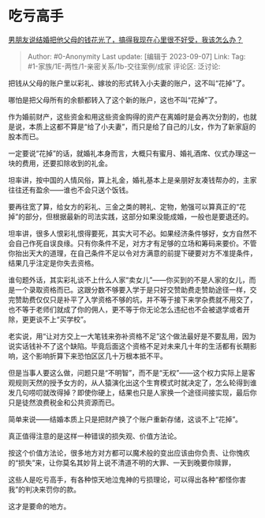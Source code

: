 # 吃亏高手
[男朋友说结婚把他父母的钱花光了，搞得我现在心里很不好受，我该怎么办？](https://www.zhihu.com/question/619847948/answer/3200297739)

> Author: #0-Anonymity
> Last update: [编辑于 2023-09-07]
> Link:
> Tag: #1-家族/1E-两性/1-亲密关系/1b-交往案例/成家
> 评论区:
> 泛讨论:

把钱从父母的账户里以彩礼、嫁妆的形式转入小夫妻的账户，这不叫“花掉”了。

哪怕是把父母所有的余额都转入了这个新的账户，这也不叫“花掉”了。

作为婚前财产，这些资金和用这些资金购得的资产在离婚时是会再次分割的，也就是说，本质上这都不算是“给了小夫妻”，而只是给了自己的儿女，作为了新家庭的股本而已。

一定要说“花掉”的话，就婚礼本身而言，大概只有蜜月、婚礼酒席、仪式办理这一块的费用，还要扣除收到的礼金。

坦率讲，按中国的人情风俗，算上礼金，婚礼基本上是亲朋好友凑钱帮办的，主家往往还有盈余——谁也不会只送个饭钱。

要再往宽了算，给女方的彩礼、三金之类的聘礼、定物，勉强可以算真正的“花掉”的部分，但根据最新的司法实践，这部分如果没能成婚，一般也是要退还的。

坦率讲，很多人恨彩礼恨得要死，其实大可不必。如果经济条件够好，女方自然不会自己作死自误良缘。只有你条件不足，对方才有足够的立场和筹码来要价。不管你抬出天大的道理，在自己条件不足以令对方满意的前提下硬要对方不准提条件，结果几乎注定是你失去资格。

谁句题外话，其实彩礼谈不上什么人家“卖女儿”——你买到的不是人家的女儿，而是一个录取资格而已。这跟分数不够要入学于是只好交赞助费走赞助途径一样，交完赞助费仅仅只是补平了入学资格不够的坑，并不等于接下来学杂费就不用交了，也不等于老师们就成了你的佣人，更不等于你无论怎么违纪也不会被退学或者开除，更更谈不上“买学校”。

老实说，用“让对方交上一大笔钱来弥补资格不足”这个做法最好是不要乱用，因为说实话钱补不了这个缺陷。毕竟后面这个资格不足对未来几十年的生活都有长期影响，这个影响折算下来恐怕区区几十万根本抵不平。

但是当事人要这么做，问题只是“不明智”，而不是“无权”——这个权力实际上是客观规则天然的授予女方的，从人猿演化出这个生育模式时就决定了，怎么轮得到谁发几句唠叨就改得掉？即使你硬上，结果也只是人家换一个途径间接实现，最后你只是徒然浪费税金和公共资源而已。

简单来说——结婚本质上只是把财产换了个账户重新存储，这谈不上“花掉”。

真正值得注意的是这样一种错误的损失观、价值方法论。

按这个价值方法论，很多地方对方都可以魔术般的变出应该由你负责、让你愧疚的“损失”来，让你莫名其妙背上说不清道不明的大罪、一天到晚要你赎罪，

这些人是吃亏高手，有各种惊天地泣鬼神的亏损理论，可以得出各种“都怪你害我”的判决来罚你的款。

这才是要命的地方。
